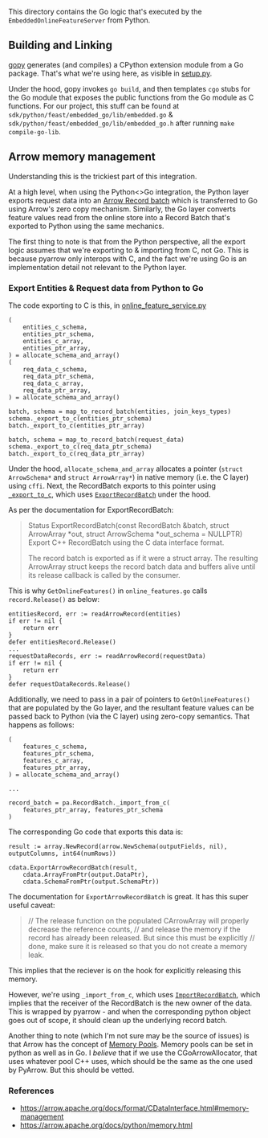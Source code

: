 This directory contains the Go logic that's executed by the `EmbeddedOnlineFeatureServer` from Python.

## Building and Linking
[gopy](https://github.com/go-python/gopy) generates (and compiles) a CPython extension module from a Go package. That's what we're using here, as visible in [setup.py](../setup.py).

Under the hood, gopy invokes `go build`, and then templates `cgo` stubs for the Go module that exposes the public functions from the Go module as C functions.
For our project, this stuff can be found at `sdk/python/feast/embedded_go/lib/embedded.go` & `sdk/python/feast/embedded_go/lib/embedded_go.h` after running `make compile-go-lib`.

## Arrow memory management
Understanding this is the trickiest part of this integration.

At a high level, when using the Python<>Go integration, the Python layer exports request data into an [Arrow Record batch](https://arrow.apache.org/docs/python/data.html) which is transferred to Go using Arrow's zero copy mechanism.
Similarly, the Go layer converts feature values read from the online store into a Record Batch that's exported to Python using the same mechanics.

The first thing to note is that from the Python perspective, all the export logic assumes that we're exporting to & importing from C, not Go. This is because pyarrow only interops with C, and the fact we're using Go is an implementation detail not relevant to the Python layer.

### Export Entities & Request data from Python to Go
The code exporting to C is this, in [online_feature_service.py](../sdk/python/feast/embedded_go/online_features_service.py)
```
(
    entities_c_schema,
    entities_ptr_schema,
    entities_c_array,
    entities_ptr_array,
) = allocate_schema_and_array()
(
    req_data_c_schema,
    req_data_ptr_schema,
    req_data_c_array,
    req_data_ptr_array,
) = allocate_schema_and_array()

batch, schema = map_to_record_batch(entities, join_keys_types)
schema._export_to_c(entities_ptr_schema)
batch._export_to_c(entities_ptr_array)

batch, schema = map_to_record_batch(request_data)
schema._export_to_c(req_data_ptr_schema)
batch._export_to_c(req_data_ptr_array)
```

Under the hood, `allocate_schema_and_array` allocates a pointer (`struct ArrowSchema*` and `struct ArrowArray*`) in native memory (i.e. the C layer) using `cffi`.
Next, the RecordBatch exports to this pointer using [`_export_to_c`](https://github.com/apache/arrow/blob/master/python/pyarrow/table.pxi#L2509), which uses [`ExportRecordBatch`](https://arrow.apache.org/docs/cpp/api/c_abi.html#_CPPv417ExportRecordBatchRK11RecordBatchP10ArrowArrayP11ArrowSchema) under the hood.

As per the documentation for ExportRecordBatch:
> Status ExportRecordBatch(const RecordBatch &batch, struct ArrowArray *out, struct ArrowSchema *out_schema = NULLPTR)
> Export C++ RecordBatch using the C data interface format.
> 
> The record batch is exported as if it were a struct array. The resulting ArrowArray struct keeps the record batch data and buffers alive until its release callback is called by the consumer.

This is why `GetOnlineFeatures()` in `online_features.go` calls `record.Release()` as below:
```
entitiesRecord, err := readArrowRecord(entities)
if err != nil {
    return err
}
defer entitiesRecord.Release()
...
requestDataRecords, err := readArrowRecord(requestData)
if err != nil {
    return err
}
defer requestDataRecords.Release()
```

Additionally, we need to pass in a pair of pointers to `GetOnlineFeatures()` that are populated by the Go layer, and the resultant feature values can be passed back to Python (via the C layer) using zero-copy semantics.
That happens as follows:
```
(
    features_c_schema,
    features_ptr_schema,
    features_c_array,
    features_ptr_array,
) = allocate_schema_and_array()

...

record_batch = pa.RecordBatch._import_from_c(
    features_ptr_array, features_ptr_schema
)
```

The corresponding Go code that exports this data is:
```
result := array.NewRecord(arrow.NewSchema(outputFields, nil), outputColumns, int64(numRows))

cdata.ExportArrowRecordBatch(result,
    cdata.ArrayFromPtr(output.DataPtr),
    cdata.SchemaFromPtr(output.SchemaPtr))
```

The documentation for `ExportArrowRecordBatch` is great. It has this super useful caveat:

> // The release function on the populated CArrowArray will properly decrease the reference counts,
> // and release the memory if the record has already been released. But since this must be explicitly
> // done, make sure it is released so that you do not create a memory leak.

This implies that the reciever is on the hook for explicitly releasing this memory. 

However, we're using `_import_from_c`, which uses [`ImportRecordBatch`](https://arrow.apache.org/docs/cpp/api/c_abi.html#_CPPv417ImportRecordBatchP10ArrowArrayP11ArrowSchema), which implies that the receiver of the RecordBatch is the new owner of the data.
This is wrapped by pyarrow - and when the corresponding python object goes out of scope, it should clean up the underlying record batch.   

Another thing to note (which I'm not sure may be the source of issues) is that Arrow has the concept of [Memory Pools](https://arrow.apache.org/docs/python/api/memory.html#memory-pools).
Memory pools can be set in python as well as in Go. I *believe* that if we use the CGoArrowAllocator, that uses whatever pool C++ uses, which should be the same as the one used by PyArrow. But this should be vetted. 


### References
- https://arrow.apache.org/docs/format/CDataInterface.html#memory-management
- https://arrow.apache.org/docs/python/memory.html